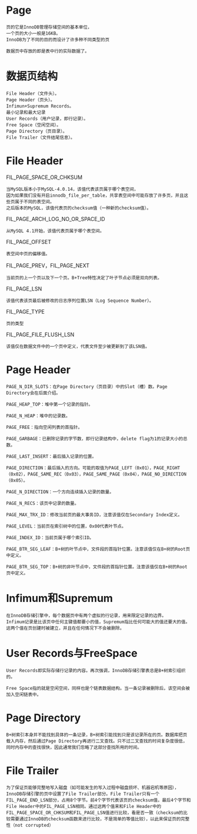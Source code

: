 
# Page

	页的它是InnoDB管理存储空间的基本单位，
	一个页的大小一般是16KB。
	InnoDB为了不同的目的而设计了许多种不同类型的页

	数据页中存放的即是表中行的实际数据了。



# 数据页结构


	File Header（文件头）。
	Page Header（页头）。
	Infimun+Supremum Records。
	最小记录和最大记录
	User Records（用户记录，即行记录）。
	Free Space（空闲空间）。
	Page Directory（页目录）。
	File Trailer（文件结尾信息）。



# File Header


FIL_PAGE_SPACE_OR_CHKSUM

	当MySQL版本小于MySQL-4.0.14，该值代表该页属于哪个表空间，
	因为如果我们没有开启innodb_file_per_table，共享表空间中可能存放了许多页，并且这些页属于不同的表空间。
	之后版本的MySQL，该值代表页的checksum值（一种新的checksum值）。
	
FIL_PAGE_ARCH_LOG_NO_OR_SPACE_ID

	从MySQL 4.1开始，该值代表页属于哪个表空间。

FIL_PAGE_OFFSET

	表空间中页的偏移值。

FIL_PAGE_PREV，FIL_PAGE_NEXT

	当前页的上一个页以及下一个页。B+Tree特性决定了叶子节点必须是双向列表。

FIL_PAGE_LSN

	该值代表该页最后被修改的日志序列位置LSN（Log Sequence Number）。

FIL_PAGE_TYPE

	页的类型

FIL_PAGE_FILE_FLUSH_LSN

	该值仅在数据文件中的一个页中定义，代表文件至少被更新到了该LSN值。
	
# Page Header

	PAGE_N_DIR_SLOTS：在Page Directory（页目录）中的Slot（槽）数。Page Directory会在后面介绍。

	PAGE_HEAP_TOP：堆中第一个记录的指针。

	PAGE_N_HEAP：堆中的记录数。

	PAGE_FREE：指向空闲列表的首指针。

	PAGE_GARBAGE：已删除记录的字节数，即行记录结构中，delete flag为1的记录大小的总数。

	PAGE_LAST_INSERT：最后插入记录的位置。

	PAGE_DIRECTION：最后插入的方向。可能的取值为PAGE_LEFT（0x01），PAGE_RIGHT（0x02），PAGE_SAME_REC（0x03），PAGE_SAME_PAGE（0x04），PAGE_NO_DIRECTION（0x05）。

	PAGE_N_DIRECTION：一个方向连续插入记录的数量。

	PAGE_N_RECS：该页中记录的数量。

	PAGE_MAX_TRX_ID：修改当前页的最大事务ID，注意该值仅在Secondary Index定义。

	PAGE_LEVEL：当前页在索引树中的位置，0x00代表叶节点。

	PAGE_INDEX_ID：当前页属于哪个索引ID。

	PAGE_BTR_SEG_LEAF：B+树的叶节点中，文件段的首指针位置。注意该值仅在B+树的Root页中定义。

	PAGE_BTR_SEG_TOP：B+树的非叶节点中，文件段的首指针位置。注意该值仅在B+树的Root页中定义。

# Infimum和Supremum

	在InnoDB存储引擎中，每个数据页中有两个虚拟的行记录，用来限定记录的边界。
	Infimum记录是比该页中任何主键值都要小的值，Supremum指比任何可能大的值还要大的值。这两个值在页创建时被建立，并且在任何情况下不会被删除。

# User Records与FreeSpace

	User Records即实际存储行记录的内容。再次强调，InnoDB存储引擎表总是B+树索引组织的。

	Free Space指的就是空闲空间，同样也是个链表数据结构。当一条记录被删除后，该空间会被加入空闲链表中。

# Page Directory


	B+树索引本身并不能找到具体的一条记录，B+树索引能找到只是该记录所在的页。数据库把页载入内存，然后通过Page Directory再进行二叉查找。只不过二叉查找的时间复杂度很低，同时内存中的查找很快，因此通常我们忽略了这部分查找所用的时间。



# File Trailer

	为了保证页能够完整地写入磁盘（如可能发生的写入过程中磁盘损坏、机器宕机等原因），InnoDB存储引擎的页中设置了File Trailer部分。File Trailer只有一个FIL_PAGE_END_LSN部分，占用8个字节。前4个字节代表该页的checksum值，最后4个字节和File Header中的FIL_PAGE_LSN相同。通过这两个值来和File Header中的FIL_PAGE_SPACE_OR_CHKSUM和FIL_PAGE_LSN值进行比较，看是否一致（checksum的比较需要通过InnoDB的checksum函数来进行比较，不是简单的等值比较），以此来保证页的完整性（not corrupted）





